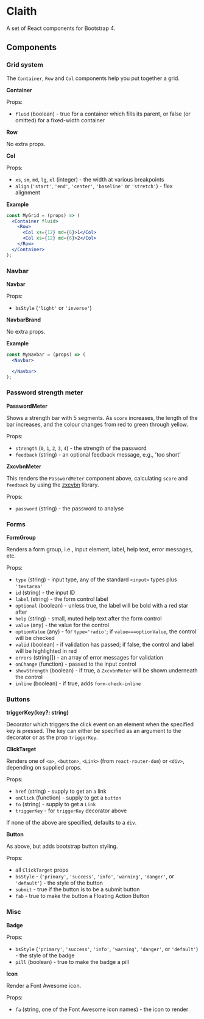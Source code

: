 # Claith

A set of React components for Bootstrap 4.

## Components

### Grid system

The `Container`, `Row` and `Col` components help you put together a grid.

**Container**

Props:
 * `fluid` (boolean) - true for a container which fills its parent, or false (or omitted) for a fixed-width container

**Row**

No extra props.

**Col**

Props:
  * `xs`, `sm`, `md`, `lg`, `xl` (integer) - the width at various breakpoints
  * `align` (`'start'`, `'end'`, `'center'`, `'baseline'` or `'stretch'`) - flex alignment


**Example**

```jsx
const MyGrid = (props) => (
  <Container fluid>
    <Row>
      <Col xs={12} md={6}>1</Col>
      <Col xs={12} md={6}>2</Col>
    </Row>
  </Container>
);
```


### Navbar

**Navbar**

Props:
  * `bsStyle` (`'light'` or `'inverse'`)

**NavbarBrand**

No extra props.

**Example**

```jsx
const MyNavbar = (props) => (
  <Navbar>

  </Navbar>
);
```


### Password strength meter

**PasswordMeter**

Shows a strength bar with 5 segments.  As `score` increases, the length of the bar increases, and the colour changes from red to green through yellow.

Props:
  * `strength` (`0`, `1`, `2`, `3`, `4`) - the strength of the password
  * `feedback` (string) - an optional feedback message, e.g., 'too short'


**ZxcvbnMeter**

This renders the `PasswordMeter` component above, calculating `score` and `feedback` by using the [zxcvbn](https://www.npmjs.com/packages/zxcvbn)
library.

Props:
  * `password` (string) - the password to analyse


### Forms

**FormGroup**

Renders a form group, i.e., input element, label, help text, error messages, etc.

Props:
  * `type` (string) - input type, any of the standard `<input>` types plus `'textarea'`
  * `id` (string) - the input ID
  * `label` (string) - the form control label
  * `optional` (boolean) - unless true, the label will be bold with a red star after
  * `help` (string) - small, muted help text after the form control
  * `value` (any) - the value for the control
  * `optionValue` (any) - for `type='radio'`; if `value===optionValue`, the control will be checked
  * `valid` (boolean) - if validation has passed; if false, the control and label will be highlighted in red
  * `errors` (string[]) - an array of error messages for validation
  * `onChange` (function) - passed to the input control
  * `showStrength` (boolean) - if true, a `ZxcvbnMeter` will be shown underneath the control
  * `inline` (boolean) - if true, adds `form-check-inline`


### Buttons

**triggerKey(key?: string)**

Decorator which triggers the click event on an element when the specified key is pressed.  The key can either be specified as an argument to the decorator or as the prop `triggerKey`.

**ClickTarget**

Renders one of `<a>`, `<button>`, `<Link>` (from `react-router-dom`) or `<div>`, depending on supplied props.

Props:
  * `href` (string) - supply to get an `a` link
  * `onClick` (function) - supply to get a `button`
  * `to` (string) - supply to get a `Link`
  * `triggerKey` - for `triggerKey` decorator above

If none of the above are specified, defaults to a `div`.


**Button**

As above, but adds bootstrap button styling.

Props:
  * all `ClickTarget` props
  * `bsStyle` - (`'primary'`, `'success'`, `'info'`, `'warning'`, `'danger'`, or `'default'`) - the style of the button
  * `submit` - true if the button is to be a submit button
  * `fab` - true to make the button a Floating Action Button


### Misc

**Badge**

Props:
  * `bsStyle` (`'primary'`, `'success'`, `'info'`, `'warning'`, `'danger'`, or `'default'`) - the style of the badge
  * `pill` (boolean) - true to make the badge a pill


**Icon**

Render a Font Awesome icon.

Props:
  * `fa` (string, one of the Font Awesome icon names) - the icon to render
